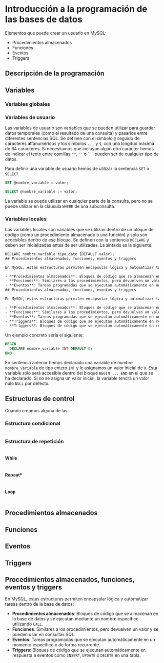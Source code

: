 # Introducción a la programación de las bases de datos

Elementos que puede crear un usuario en MySQL:

* Procedimientos almacenados
* Funciones
* Eventos
* Triggers

## Descripción de la programación

## Variables

### Variables globales

### Variables de usuario

Las variables de usuario son variables que se pueden utilizar para guardar datos temporales (como el resultado de una consulta) y pasarlos entre diferentes sentencias SQL. Se definen con el símbolo `@` seguido de caracteres alfanuméricos y los símbolos `.`, `_` y `$`, con una longitud máxima de 64 caracteres. Si necesitamos que incluyan algún otro caracter hemos de indicar el texto entre comillas `""`, `''` o `` ` `` `` ` `` pueden ser de cualquier tipo de datos.

Para definir una variable de usuario hemos de utilizar la sentencia `SET` o `SELECT`.

```sql
SET @nombre_variable = valor;
```

```sql
SELECT @nombre_variable := valor;
```

La variable se puede utilizar en cualquier parte de la consulta, pero no se puede utilizar en la cláusula `WHERE` de una subconsulta.

### Variables locales

Las variables locales son variables que se utilizan dentro de un bloque de código (como un procedimiento almacenado o una función) y sólo son accesibles dentro de ese bloque. Se definen con la sentencia `DECLARE` y deben ser inicializadas antes de ser utilizadas. La sintaxis es la siguiente:

```txt
DECLARE nombre_variable tipo_dato [DEFAULT valor];
## Procedimientos almacenados, funciones, eventos y triggers

En MySQL, estas estructuras permiten encapsular lógica y automatizar tareas dentro de la base de datos:

- **Procedimientos almacenados**: Bloques de código que se almacenan en la base de datos y se ejecutan mediante un nombre específico utilizando `CALL`.
- **Funciones**: Similares a los procedimientos, pero devuelven un valor y se pueden usar en consultas SQL.
- **Eventos**: Tareas programadas que se ejecutan automáticamente en un momento específico o de forma recurrente.
## Procedimientos almacenados, funciones, eventos y triggers

En MySQL, estas estructuras permiten encapsular lógica y automatizar tareas dentro de la base de datos:

- **Procedimientos almacenados**: Bloques de código que se almacenan en la base de datos y se ejecutan mediante un nombre específico utilizando `CALL`.
- **Funciones**: Similares a los procedimientos, pero devuelven un valor y se pueden usar en consultas SQL.
- **Eventos**: Tareas programadas que se ejecutan automáticamente en un momento específico o de forma recurrente.
- **Triggers**: Bloques de código que se ejecutan automáticamente en respuesta a eventos como `INSERT`, `UPDATE` o `DELETE` en una tabla.
- **Triggers**: Bloques de código que se ejecutan automáticamente en respuesta a eventos como `INSERT`, `UPDATE` o `DELETE` en una tabla.
```

Un ejemplo concreto sería el siguiente:

```sql
BEGIN
  DECLARE nombre_variable INT DEFAULT 0;
END
```

En sentencia anterior hemos declarado una variable de nombre `nombre_variable` de tipo entero `INT` y le asignamos un valor inicial de `0`. Esta variable sólo será accesible dentro del bloque `BEGIN ... END` en el que se ha declarado. Si no se asigna un valor inicial, la variable tendrá un valor nulo `NULL` por defecto.

## Estructuras de control

Cuando creamos alguna de las

### Estructura condicional

```sql
```

### Estructura de repetición

```sql
```

#### While

```sql
```

#### Repeatº

```sql
```

#### Loop

```sql
```

###

## Procedimientos almacenados

## Funciones

## Eventos

## Triggers

## Procedimientos almacenados, funciones, eventos y triggers

En MySQL, estas estructuras permiten encapsular lógica y automatizar tareas dentro de la base de datos:

* **Procedimientos almacenados**: Bloques de código que se almacenan en la base de datos y se ejecutan mediante un nombre específico utilizando `CALL`.
* **Funciones**: Similares a los procedimientos, pero devuelven un valor y se pueden usar en consultas SQL.
* **Eventos**: Tareas programadas que se ejecutan automáticamente en un momento específico o de forma recurrente.
* **Triggers**: Bloques de código que se ejecutan automáticamente en respuesta a eventos como `INSERT`, `UPDATE` o `DELETE` en una tabla.
